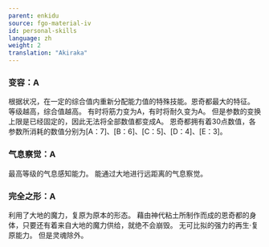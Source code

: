 ```yaml
---
parent: enkidu
source: fgo-material-iv
id: personal-skills
language: zh
weight: 2
translation: "Akiraka"
---
```


### 变容：A

根据状况，在一定的综合值内重新分配能力值的特殊技能。恩奇都最大的特征。
等级越高，综合值越高。
有时将筋力变为A，有时将耐久变为A。
但是参数的变换上限是已经固定的，因此无法将全部数值都变成A。
恩奇都拥有着30点数值，各参数所消耗的数值分别为[A：7]、[B：6]、[C：5]、[D：4]、[E：3]。

### 气息察觉：A

最高等级的气息感知能力。
能通过大地进行远距离的气息察觉。

### 完全之形：A

利用了大地的魔力，复原为原本的形态。
藉由神代粘土所制作而成的恩奇都的身体，只要还有着来自大地的魔力供给，就绝不会崩毁。
无可比拟的强力的再生·复原能力。
但是灵魂除外。
